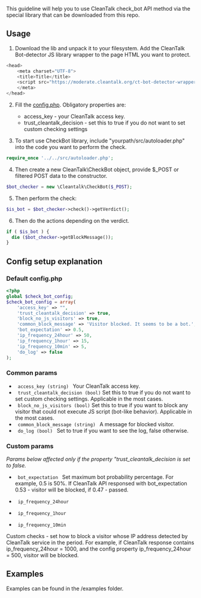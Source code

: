 This guideline will help you to use CleanTalk check_bot API method via the special library that can be downloaded from this repo.
## Usage
1. Download the lib and unpack it to your filesystem.
Add the CleanTalk Bot-detector JS library wrapper to the page HTML you want to protect.
```js
<head>
    <meta charset="UTF-8">
    <title>Title</title>
    <script src="https://moderate.cleantalk.org/ct-bot-detector-wrapper.js"></script>
    </meta>
</head>
```
2. Fill the [config.php](src%2FCleantalk%2Fconfig.php). Obligatory properties are:
   * access_key - your CleanTalk access key.
   * trust_cleantalk_decision - set this to true if you do not want to set custom checking settings

3. To start use CheckBot library, include "yourpath/src/autoloader.php" into the code you want to perform the check.

```php
require_once '../../src/autoloader.php';
```
4. Then create a new CleanTalk\CheckBot object, provide $_POST or filtered POST data to the constructor.

```php
$bot_checker = new \Cleantalk\CheckBot($_POST);
```

5. Then perform the check:
```php
$is_bot = $bot_checker->check()->getVerdict();
```

6. Then do the actions depending on the verdict.
```php
if ( $is_bot ) {
  die ($bot_checker->getBlockMessage());
}
```
## Config setup explanation

### Default config.php
```php
<?php
global $check_bot_config;
$check_bot_config = array(
    'access_key' => "",
    'trust_cleantalk_decision' => true,
    'block_no_js_visitors' => true,
    'common_block_message' => 'Visitor blocked. It seems to be a bot.',
    'bot_expectation' => 0.5,
    'ip_frequency_24hour' => 50,
    'ip_frequency_1hour' => 15,
    'ip_frequency_10min' => 5,
    'do_log' => false
);
```

### Common params

- <code> access_key (string) </code>
Your CleanTalk access key.
- <code> trust_cleantalk_decision (bool)</code>
Set this to true if you do not want to set custom checking settings. Applicable in the most cases. 
- <code> block_no_js_visitors (bool)</code>
Set this to true if you want to block any visitor that could not execute JS script (bot-like behavior). Applicable in the most cases.
- <code> common_block_message (string) </code>
A message for blocked visitor.
- <code> do_log (bool) </code>
Set to true if you want to see the log, false otherwise.

### Custom params
<i>Params below affected only if the property "trust_cleantalk_decision is set to false.</i>

- <code> bot_expectation </code>
Set maximum bot probability percentage. For example, 0.5 is 50%. If CleanTalk API responsed with bot_expectation 0.53 - visitor will be blocked, if 0.47 - passed.

- <code> ip_frequency_24hour </code>
- <code> ip_frequency_1hour </code>
- <code> ip_frequency_10min </code>

Custom checks - set how to block a visitor whose IP address detected by CleanTalk service in the period. For example, if CleanTalk response contains ip_frequency_24hour = 1000, and the config property ip_frequency_24hour = 500, visitor will be blocked.


## Examples
Examples can be found in the /examples folder.
